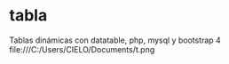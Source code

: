 # tabla
Tablas dinámicas con datatable, php, mysql y bootstrap 4 
 file:///C:/Users/CIELO/Documents/t.png
